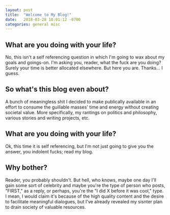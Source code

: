 ```yaml
---
layout: post
title:  "Welcome to My Blog!"
date:   2018-03-28 10:01:12 -0700
categories: general misc
---
```


## What are you doing with your life? 

No, this isn't a self referencing question in which I'm going to wax about my goals and goings-on. I'm asking you, reader, what the fuck are you doing? Surely your time is better allocated elsewhere. But here you are. Thanks... I guess.

## So what's this blog even about?

A bunch of meaningless shit I decided to make publically available in an effort to consume the guillable masses' time and energy without creating societal value. More specifically, my rantings on politics and philosophy, various stories and writing projects, etc. 

## What are you doing with your life? 

Ok, this time it is self referencing, but I'm not just going to give you the answer, you indolent fucks; read my blog. 

## Why bother?

Reader, you probably shouldn't. But hell, who knows, maybe one day I'll gain some sort of celebrity and maybe you're the type of person who posts, "FIRST," as a reply, or perhaps, you're the "I did X before it was cool," type. I mean, I would claim it's because of the high quality content and the desire to facilitate meaningful dialogues, but I've already revealed my sisnter plan to drain society of valuable resources.



